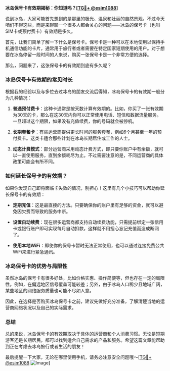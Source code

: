 **冰岛保号卡有效期揭秘：你知道吗？[[TG💪+ @esim1088](https://t.me/s/esim1088)]**

说到冰岛，大家可能首先想到的是那里的极光、温泉和壮丽的自然景观。不过今天咱们不聊这些，而是来聊聊一个很多人都会关心的问题——冰岛的保号卡（也叫SIM卡或预付费卡）有效期是多久。

首先，让我们简单了解一下什么是保号卡。保号卡是一种可以在本地使用以保持手机通信功能的卡片，通常用于旅行者或者需要在特定国家短期使用的用户。对于想要在冰岛停留一段时间的人来说，购买一张保号卡是一个非常方便的选择。

那么，问题来了，这张保号卡的有效期到底有多久呢？

### 冰岛保号卡有效期的常见时长

根据我的经验以及与多位去过冰岛的朋友交流后得知，冰岛保号卡的有效期一般分为几种情况：

1. **普通预付费卡**：这种卡通常是按天数计算有效期的。比如，你买了一张有效期为30天的卡，那么在这30天内你可以正常使用电话、短信和数据流量服务。一旦超过这个期限，如果没有充值续费，你的号码就会被停机。

2. **长期套餐卡**：有些运营商提供更长时间的服务套餐，例如6个月甚至一年的预付费卡。这类卡适合那些计划在冰岛长期居住或工作的人士。

3. **动态计费模式**：部分运营商采用动态计费方式，即只要你账户中有余额，就可以一直使用服务，直到余额耗尽为止。不过需要注意的是，不同运营商的具体政策可能会有所不同。

### 如何延长保号卡的有效期？

如果你发现自己即将面临卡失效的情况，别担心！这里有几个小技巧可以帮助你延长保号卡的有效期：

- **定期充值**：这是最直接的方法。只要确保你的账户里有足够的资金，就可以避免因欠费而导致的服务中断。
  
- **设置自动续费**：现在很多运营商都支持自动续费功能，只需提前绑定一张信用卡或银行账户即可实现每月自动扣款，这样就不用担心忘记充值而造成断网了。

- **使用本地WiFi**：即使你的保号卡暂时无法正常使用，也可以通过连接免费公共WiFi来进行紧急通讯。

### 冰岛保号卡的优势与局限性

虽然冰岛的保号卡有很多好处，比如价格实惠、操作简便等，但也存在一定的局限性。例如，在偏远地区信号覆盖可能较差；另外，由于冰岛人口稀少且地域广阔，某些地区的网络服务质量也可能不尽如人意。

因此，在选择是否购买冰岛保号卡之前，建议先做好充分准备，了解清楚当地的运营商网络状况以及自己的实际需求。

### 总结

总的来说，冰岛保号卡的有效期取决于具体的运营商和个人消费习惯。无论是短期游客还是长期居民，都可以找到适合自己需求的产品和服务。希望这篇文章能帮助到正在考虑去冰岛旅行或者生活的朋友！

最后提醒一下大家，无论在哪里使用手机，请务必注意安全问题哦～[[TG💪+ @esim1088](https://t.me/s/esim1088) ![Image](https://i.postimg.cc/4NQfJmqS/Snipaste-2025-05-13-00-14-12.png)]